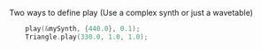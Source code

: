 Two ways to define play (Use a complex synth or just a wavetable)

```cpp
	play(&mySynth, {440.0}, 0.1);
	Triangle.play(330.0, 1.0, 1.0);
```
